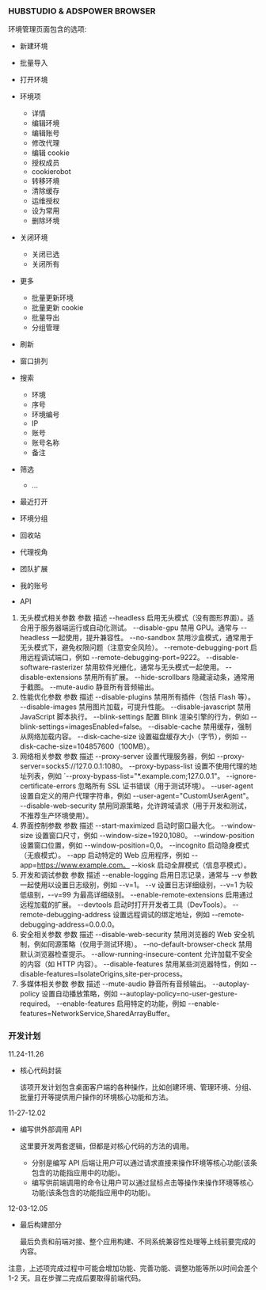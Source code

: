 ### HUBSTUDIO & ADSPOWER BROWSER

环境管理页面包含的选项:

- 新建环境
- 批量导入
- 打开环境
- 环境项
  - 详情
  - 编辑环境
  - 编辑账号
  - 修改代理
  - 编辑 cookie
  - 授权成员
  - cookierobot
  - 转移环境
  - 清除缓存
  - 运维授权
  - 设为常用
  - 删除环境
- 关闭环境
  - 关闭已选
  - 关闭所有
- 更多
  - 批量更新环境
  - 批量更新 cookie
  - 批量导出
  - 分组管理
- 刷新
- 窗口排列
- 搜索
  - 环境
  - 序号
  - 环境编号
  - IP
  - 账号
  - 账号名称
  - 备注
- 筛选

  - ...

- 最近打开
- 环境分组
- 回收站
- 代理视角
- 团队扩展
- 我的账号
- API

1. 无头模式相关参数
   参数 描述
   --headless 启用无头模式（没有图形界面）。适合用于服务器端运行或自动化测试。
   --disable-gpu 禁用 GPU。通常与 --headless 一起使用，提升兼容性。
   --no-sandbox 禁用沙盒模式，通常用于无头模式下，避免权限问题（注意安全风险）。
   --remote-debugging-port 启用远程调试端口，例如 --remote-debugging-port=9222。
   --disable-software-rasterizer 禁用软件光栅化，通常与无头模式一起使用。
   --disable-extensions 禁用所有扩展。
   --hide-scrollbars 隐藏滚动条，通常用于截图。
   --mute-audio 静音所有音频输出。
2. 性能优化参数
   参数 描述
   --disable-plugins 禁用所有插件（包括 Flash 等）。
   --disable-images 禁用图片加载，可提升性能。
   --disable-javascript 禁用 JavaScript 脚本执行。
   --blink-settings 配置 Blink 渲染引擎的行为，例如 --blink-settings=imagesEnabled=false。
   --disable-cache 禁用缓存，强制从网络加载内容。
   --disk-cache-size 设置磁盘缓存大小（字节），例如 --disk-cache-size=104857600（100MB）。
3. 网络相关参数
   参数 描述
   --proxy-server 设置代理服务器，例如 --proxy-server=socks5://127.0.0.1:1080。
   --proxy-bypass-list 设置不使用代理的地址列表，例如 `--proxy-bypass-list="\*.example.com;127.0.0.1"。
   --ignore-certificate-errors 忽略所有 SSL 证书错误（用于测试环境）。
   --user-agent 设置自定义的用户代理字符串，例如 --user-agent="CustomUserAgent"。
   --disable-web-security 禁用同源策略，允许跨域请求（用于开发和测试，不推荐生产环境使用）。
4. 界面控制参数
   参数 描述
   --start-maximized 启动时窗口最大化。
   --window-size 设置窗口尺寸，例如 --window-size=1920,1080。
   --window-position 设置窗口位置，例如 --window-position=0,0。
   --incognito 启动隐身模式（无痕模式）。
   --app 启动特定的 Web 应用程序，例如 --app=https://www.example.com。
   --kiosk 启动全屏模式（信息亭模式）。
5. 开发和调试参数
   参数 描述
   --enable-logging 启用日志记录，通常与 --v 参数一起使用以设置日志级别，例如 --v=1。
   --v 设置日志详细级别，--v=1 为较低级别，--v=99 为最高详细级别。
   --enable-remote-extensions 启用通过远程加载的扩展。
   --devtools 启动时打开开发者工具（DevTools）。
   --remote-debugging-address 设置远程调试的绑定地址，例如 --remote-debugging-address=0.0.0.0。
6. 安全相关参数
   参数 描述
   --disable-web-security 禁用浏览器的 Web 安全机制，例如同源策略（仅用于测试环境）。
   --no-default-browser-check 禁用默认浏览器检查提示。
   --allow-running-insecure-content 允许加载不安全的内容（如 HTTP 内容）。
   --disable-features 禁用某些浏览器特性，例如 --disable-features=IsolateOrigins,site-per-process。
7. 多媒体相关参数
   参数 描述
   --mute-audio 静音所有音频输出。
   --autoplay-policy 设置自动播放策略，例如 --autoplay-policy=no-user-gesture-required。
   --enable-features 启用特定的功能，例如 --enable-features=NetworkService,SharedArrayBuffer。

### 开发计划

11.24-11.26

- 核心代码封装

  该项开发计划包含桌面客户端的各种操作，比如创建环境、管理环境、分组、批量打开等提供用户操作的环境核心功能和方法。

11-27-12.02

- 编写供外部调用 API

  这里要开发两套逻辑，但都是对核心代码的方法的调用。

  - 分别是编写 API 后端让用户可以通过请求直接来操作环境等核心功能(该条包含的功能指应用中的功能)。
  - 编写供前端调用的命令让用户可以通过鼠标点击等操作来操作环境等核心功能(该条包含的功能指应用中的功能)。

12-03-12.05

- 最后构建部分

  最后负责和前端对接、整个应用构建、不同系统兼容性处理等上线前要完成的内容。

注意，上述项完成过程中可能会增加功能、完善功能、调整功能等所以时间会差个 1-2 天。且在步骤二完成后要取得前端代码。
